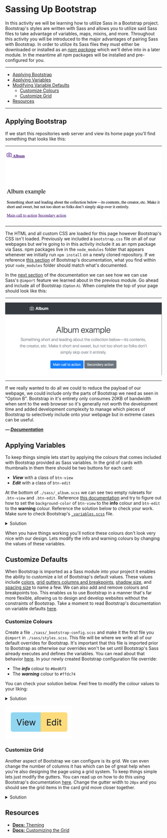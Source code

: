 # Sassing Up Bootstrap

In this activity we will be learning how to utilize Sass in a Bootstrap project. Bootstrap's styles are written with Sass and allows you to utilize said Sass files to take advantage of variables, maps, mixins, and more. Throughout this activity you will be introduced to the major advantages of pairing Sass with Bootstrap. In order to utilize its Sass files they must either be downloaded or installed as an [_npm package_](https://www.npmjs.com/) which we'll delve into in a later module. In the meantime all npm packages will be installed and pre-configured for you.

***
- [Applying Bootstrap](#applying-bootstrap)
- [Applying Variables](#applying-variables)
- [Modifying Variable Defaults](#modifying-variable-defaults)
	- [Customize Colours](#customize-colours)
	- [Customize Grid](#customize-grid)
- [Resources](#resources)
***




## Applying Bootstrap

If we start this repositories web server and view its home page you'll find something that looks like this:

***
![Initial page](.readme-assets/initial-page.png)
***

The HTML and all custom CSS are loaded for this page however Bootstrap's CSS isn't loaded. Previously we included a `bootstrap.css` file on all of our webpages but we're going to in this activity include it as an npm package via Sass. npm packages live in the `node_modules` folder that appears whenever we initially run `npm install` on a newly cloned repository. If we reference [this section](https://getbootstrap.com/docs/4.3/getting-started/theming/#file-structure) of Bootstrap's documentation, what you find within your `node_modules` folder should match what's documented.

In the [next section](https://getbootstrap.com/docs/4.3/getting-started/theming/#importing) of the documentation we can see how we can use Sass's `@import` feature we learned about in the previous module. Go ahead and include all of Bootstrap <small>(Option A)</small>. When complete the top of your page should look like this:

***
![webpage after bootstrap is imported](.readme-assets/import-bootstrap.png)
***

If we really wanted to do all we could to reduce the payload of our webpage, we could include only the parts of Bootstrap we need as seen in "Option B". Bootstrap in it's entirety only consumes 20KB of bandwidth when sent to the web browser so it's generally not worth the development time and added development complexity to manage which pieces of Bootstrap to selectively include onto your webpage but in extreme cases can be useful.

***&mdash; [Documentation](https://getbootstrap.com/docs/4.3/getting-started/theming/#importing)***




## Applying Variables

To keep things simple lets start by applying the colours that comes included with Bootstrap provided as Sass variables. In the grid of cards with thumbnails in them there should be two buttons for each card:

- ***View*** with a class of `btn-view`
- ***Edit*** with a class of `btn-edit`

At the bottom of `./sass/_album.scss` we can see two empty rulesets for `.btn-view` and `.btn-edit`. Reference [this documentation](https://getbootstrap.com/docs/4.3/getting-started/theming/#color) and try to figure out how to set the `background-color` of `btn-view` to the **info** colour and `btn-edit` to the **warning** colour. Reference the solution below to check your work. Make sure to check Bootstrap's [`_variables.scss`](https://github.com/twbs/bootstrap/blob/57edecbfb86cc7708023526c05ba384f8aa5d220/scss/_variables.scss#L69) file.

<details>
  <summary>Solution</summary>

  ```scss
.btn-view {
	background-color: $info;
}

.btn-edit {
	background-color: $warning;
}
  ```

</details>

When you have things working you'll notice these colours don't look very nice with our design. Lets modify the info and warning colours by changing the values of these variables.




## Customize Defaults

When Bootstrap is imported as a Sass module into your project it enables the ability to customize a lot of Bootstrap's default values. These values include [colors](https://getbootstrap.com/docs/4.3/utilities/colors/), [grid gutters columns and breakpoints](https://getbootstrap.com/docs/4.3/layout/grid/#variables), [shadow size](https://getbootstrap.com/docs/4.3/utilities/shadows/), and [spacing size](https://getbootstrap.com/docs/4.3/utilities/spacing/) to name a few. We can also add and remove colours and breakpoints too. This enables us to use Bootstrap in a manner that's far more flexible, allowing us to design and develop websites without the constraints of Bootstrap. Take a moment to read Bootstrap's documentation on variable defaults [here](https://getbootstrap.com/docs/4.3/getting-started/theming/#variable-defaults).



### Customize Colours

Create a file `./sass/_bootstrap-config.scss` and make it the first file you `@import` in `./sass/styles.scss`. This file will be where we write all of our default overrides for Bootstrap. It's important that this file is imported prior to Bootstrap as otherwise our overrides won't be set until Bootstrap's Sass already executes and defines the variables. You can read about that behavior [here](https://getbootstrap.com/docs/4.3/getting-started/theming/#variable-defaults). In your newly created Bootstrap configuration file override:

- The ***info*** colour to `#8ed6f3`
- The ***warning*** colour to `#ffdc74`

You can check your solution below. Feel free to modify the colour values to your liking:

<details>
  <summary>Solution</summary>

  ```scss
$info: #8ed6f3;
$warning: #ffdc74;
  ```

</details>

![buttons with modified colour values](.readme-assets/colour-override-buttons.png)



### Customize Grid

Another aspect of Bootstrap we can configure is its grid. We can even change the number of columns it has which can be of great help when you're also designing the page using a grid system. To keep things simple lets just modify the gutters. You can read up on how to do this using Bootstrap's documentation [here](https://getbootstrap.com/docs/4.3/layout/grid/#columns-and-gutters). Change the gutter width to `20px` and you should see the grid items in the card grid move closer together.

<details>
  <summary>Solution</summary>

  ```scss
$grid-gutter-width: 20px;
  ```

</details>




## Resources

- [**Docs:** Theming](https://getbootstrap.com/docs/4.3/getting-started/theming/)
- [**Docs:** Customizing the Grid](https://getbootstrap.com/docs/4.3/layout/grid/#customizing-the-grid)
